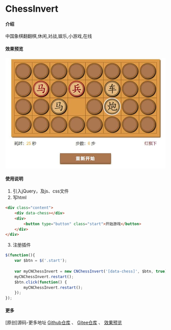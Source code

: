 # ChessInvert

#### 介绍
中国象棋翻翻棋,休闲,对战,娱乐,小游戏,在线


#### 效果预览

![效果预览](https://github.com/lvbee/ChessInvert/blob/d7eda12e1df333a79c5f4ffdcb8f7941adeb23fe/index.jpg)

#### 使用说明

1.  引入jQuery，及js、css文件
2.  写html

```html
<div class="content">
    <div data-chess></div>
    <div>
        <button type="button" class="start">开始游戏</button>
    </div>
</div>
```

3.  注册插件
```js
$(function(){
    var $btn = $('.start');

    var myCNChessInvert = new CNChessInvert('[data-chess]', $btn, true);
    myCNChessInvert.restart();
    $btn.click(function() {
        myCNChessInvert.restart();
    });
});
```


#### 更多

[原创]源码-更多地址
<a href="https://github.com/lvbee/ChessInvert" target="_blank">Github仓库</a>
、
<a href="https://gitee.com/2925001332/ChessInvert" target="_blank">Gitee仓库</a>
、
<a href="https://www.jq22.com/jquery-info24485" target="_blank">效果预览</a>


